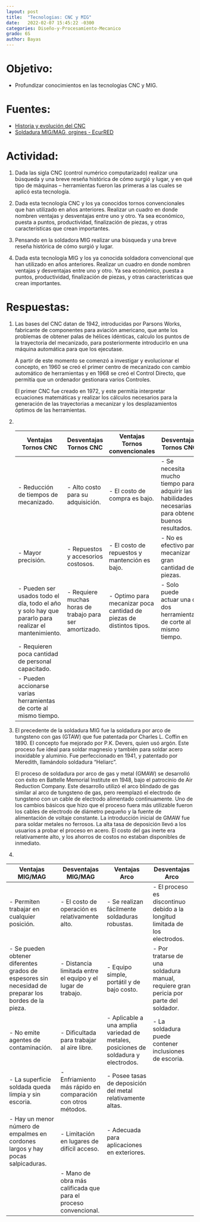 ```yaml
---
layout: post
title:  "Tecnologias: CNC y MIG"
date:   2022-02-07 15:45:22 -0300
categories: Diseño-y-Procesamiento-Mecanico
grado: 6S
author: Bayas
---
```

# Objetivo:

- Profundizar conocimientos en las tecnologias CNC y MIG.

# Fuentes:

- [Historia y evolución del CNC](http://industriasyempresas.com.ar/node/2088)
- [Soldadura MIG/MAG, orgines - EcurRED](https://www.ecured.cu/Soldadura_MIG#Or.C3.ADgenes)

# Actividad:

1. Dada las sigla CNC (control numérico computarizado) realizar una búsqueda y una breve reseña histórica de cómo surgió y lugar, y en qué tipo de máquinas – herramientas fueron las primeras a las cuales se aplicó esta tecnología.

2. Dada esta tecnología CNC y los ya conocidos tornos convencionales que han utilizado en años anteriores. Realizar un cuadro en donde nombren ventajas y desventajas entre uno y otro. Ya sea económico, puesta a puntos, productividad, finalización de piezas, y otras características que crean importantes.

3. Pensando en la soldadora MIG realizar una búsqueda y una breve reseña histórica de cómo surgió y lugar.

4. Dada esta tecnología MIG y los ya conocida soldadora convencional que han utilizado en años anteriores. Realizar un cuadro en donde nombren ventajas y desventajas entre uno y otro. Ya sea económico, puesta a puntos, productividad, finalización de piezas, y otras características que crean importantes.

# Respuestas:

1. Las bases del CNC datan de 1942, introducidas por Parsons Works, fabricante de componentes para aviación americano, que ante los problemas de obtener palas de hélices idénticas, calculo los puntos de la trayectoria del mecanizado, para posteriormente introducirlo en una máquina automática para que los ejecutase.

    A partir de este momento se comenzó a investigar y evolucionar el concepto, en 1960 se creó el primer centro de mecanizado con cambio automático de herramientas y en 1968 se creó el Control Directo, que permitía que un ordenador gestionara varios Controles.

    El primer CNC fue creado en 1972, y este permitía interpretar ecuaciones matemáticas y realizar los cálculos necesarios para la generación de las trayectorias a mecanizar y los desplazamientos óptimos de las herramientas.

2. &nbsp;

    | Ventajas Tornos CNC                                                                                 | Desventajas Tornos CNC                                  | Ventajas Tornos convencionales                                      | Desventajas Tornos CNC                                                                              |
    |-----------------------------------------------------------------------------------------------------|---------------------------------------------------------|---------------------------------------------------------------------|-----------------------------------------------------------------------------------------------------|
    | - Reducción de tiempos de mecanizado.                                                               | - Alto costo para su adquisición.                       | - El costo de compra es bajo.                                       | - Se necesita mucho tiempo para adquirir las habilidades necesarias para obtener buenos resultados. |
    | - Mayor precisión.                                                                                  | - Repuestos y accesorios costosos.                      | - El costo de repuestos y mantención es bajo.                       | - No es efectivo para mecanizar gran cantidad de piezas.                                            |
    | - Pueden ser usados todo el día, todo el año y solo hay que pararlo para realizar el mantenimiento. | - Requiere muchas horas de trabajo para ser amortizado. | - Optimo para mecanizar poca cantidad de piezas de distintos tipos. | - Solo puede actuar una o dos herramientas de corte al mismo tiempo.                                |
    | - Requieren poca cantidad de personal capacitado.                                                   |                                                         |                                                                     |                                                                                                     |
    | - Pueden accionarse varias herramientas de corte al mismo tiempo.                                   |                                                         |                                                                     |                                                                                                     |

3. El precedente de la soldadura MIG fue la soldadura por arco de tungsteno con gas (GTAW) que fue patentada por Charles L. Coffin en 1890. El concepto fue mejorado por P.K. Devers, quien usó argón. Este proceso fue ideal para soldar magnesio y también para soldar acero inoxidable y aluminio. Fue perfeccionado en 1941, y patentado por Meredith, llamándolo soldadura “Heliarc”.

    El proceso de soldadura por arco de gas y metal (GMAW) se desarrolló con éxito en Battelle Memorial Institute en 1948, bajo el patrocinio de Air Reduction Company. Este desarrollo utilizó el arco blindado de gas similar al arco de tungsteno de gas, pero reemplazó el electrodo de tungsteno con un cable de electrodo alimentado continuamente. Uno de los cambios básicos que hizo que el proceso fuera más utilizable fueron los cables de electrodo de diámetro pequeño y la fuente de alimentación de voltaje constante. La introducción inicial de GMAW fue para soldar metales no ferrosos. La alta tasa de deposición llevó a los usuarios a probar el proceso en acero. El costo del gas inerte era relativamente alto, y los ahorros de costos no estaban disponibles de inmediato.

4. &nbsp;


| Ventajas MIG/MAG                                                                                     	| Desventajas MIG/MAG                                             	| Ventajas Arco                                                                       	| Desventajas Arco                                                                      	|
|------------------------------------------------------------------------------------------------------	|-----------------------------------------------------------------	|-------------------------------------------------------------------------------------	|---------------------------------------------------------------------------------------	|
| - Permiten trabajar en cualquier posición.                                                           	| - El costo de operación es relativamente alto.                  	| - Se realizan fácilmente soldaduras robustas.                                       	| - El proceso es discontinuo debido a la longitud limitada de los electrodos.          	|
| - Se pueden obtener diferentes grados de espesores sin necesidad de preparar los bordes de la pieza. 	| - Distancia limitada entre el equipo y el lugar de trabajo.     	| - Equipo simple, portátil y de bajo costo.                                          	| - Por tratarse de una soldadura manual, requiere gran pericia por parte del soldador. 	|
| - No emite agentes de contaminación.                                                                 	| - Dificultada para trabajar al aire libre.                      	| - Aplicable a una amplia variedad de metales, posiciones de soldadura y electrodos. 	| - La soldadura puede contener inclusiones de escoria.                                 	|
| - La superficie soldada queda limpia y sin escoria.                                                  	| - Enfriamiento más rápido en comparación con otros métodos.     	| - Posee tasas de deposición del metal relativamente altas.                          	|                                                                                       	|
| - Hay un menor número de empalmes en cordones largos y hay pocas salpicaduras.                       	| - Limitación en lugares de difícil acceso.                      	| - Adecuada para aplicaciones en exteriores.                                         	|                                                                                       	|
|                                                                                                      	| - Mano de obra más calificada que para el proceso convencional. 	|                                                                                     	|                                                                                       	|
